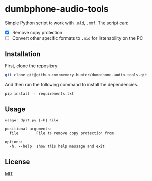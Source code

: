 # dumbphone-audio-tools

Simple Python script to work with `.mld`, `.mmf`. The script can:
- [x] Remove copy protection
- [ ] Convert other specific formats to `.mid` for listenability on the PC
 
 ## Installation

First, clone the repository:

```bash
git clone git@github.com:memory-hunter/dumbphone-audio-tools.git
```

And then run the following command to install the dependencies.
```bash
pip install -r requirements.txt
```

## Usage
```
usage: dpat.py [-h] file

positional arguments:
  file        File to remove copy protection from

options:
  -h, --help  show this help message and exit
```
## License
[MIT](https://choosealicense.com/licenses/mit/)
